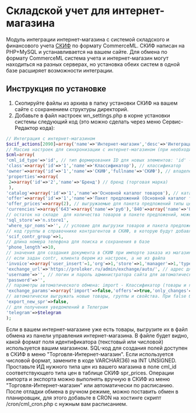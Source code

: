 # Складской учет для интернет-магазина
Модуль интеграции интернет-магазина с системой складского и финансового учета [СКИФ](https://www.webnice.biz/online-scif/) по формату CommerceML.
СКИФ написан на PHP+MySQL и устанавливается на вашем сайте. Для обмена по формату CommerceML система учета и интернет-магазин могут находиться на разных серверах, но установка обеих систем в одной базе расширяет возможности интеграции.
## Инструкция по установке
1. Скопируйте файлы из архива в папку установки СКИФ на вашем сайте с сохранением структуры директорий.
2. Добавьте в файл настроек wn_settings.php в корне установки системы следующий код (это можно сделать через меню Сервис-Редактор кода):
```php
// Интеграция с интернет-магазином
$scif_actions[2090]=array('name'=>'Интернет-магазин','desc'=>'Интеграция с интернет-магазином по CommerceML','file'=>'cml','menu'=>3);
// Массив настроек для синхронизации с интернет-магазином (при необходимости, замените в массиве ID на GUID)
$cml=array(
'cml_id_type'=>'id', // тип формирования ID для новых элементов: 'id' - числовой код=ID элемента СКИФ или 'uuid()' - GUID
'class'=>array('id'=>'1','name'=>'Классификатор'), // классификатор
'owner'=>array('id'=>'1','name'=>'СКИФ','fullname'=>'СКИФ'), // владелец
'properties'=>array(
 2=>array('id'=>'2','name'=>'Бренд') // бренд (торговая марка)
 ),
'catalog'=>array('id'=>'1','name'=>'Основной каталог товаров'), // каталог
'offer'=>array('id'=>'1','name'=>'Пакет предложений (Основной каталог товаров)'), // пакет предложений
'offer_prices'=>array(2), // выгружаемые для пакета предложений типы цен. Проставьте им коды типов цен магазина в поле cml_id
'currencies'=>array('643'=>array('name'=>'руб'),'840'=>array('name'=>'USD'),'978'=>array('name'=>'EUR'),'980'=>array('name'=>'грн')),
// остаток на складе  для количества товаров в пакете предложений, может быть SQL-выражением, например: IF(n.is_service="1",1,(n.store1+n.store2))
'sql_store'=>'n.store1',
'where_spr_noms'=>'', // условие для выгрузки товаров и пакета предложений, например, n.store1>0 или n.parent IN (1,2)
// код группы в справочнике контрагентов в СКИФ, в которую будут добавляться покупатели интернет-магазина
'scif_contr_group'=>1,
// длина номера телефона для поиска и сохранения в базе
'phone_length'=>10,
// значения для создания документа в СКИФ при импорте заказа из магазина
// если задан contr, клиента берем из настроек, а не из файла
'invoice'=>array('user_insert'=1,'org'=>1,'store'=>1,'manager'=>1,'type'=>11,'price_type'=>2),
'exchange_url'=>'https://proloker.ru/admin/exchange/auto/', // адрес для автоматического обмена, получите его в панели управления CMS интернет-магазина
'username'=>'', // логин и пароль администратора сайта для автоматического обмена
'password'=>'',
// параметры автоматического обмена: import - Классификатор (товары и группы), offers - Пакет предложений (остатки и цены), only_changes - только изменения
'exchange_params'=>array('import'=>false,'offers'=>true,'only_changes'=>true),
// автоматически выгружать новые товары, группы и свойства. При false будут выгружать только те, у которых уже заполнен cml_id
'export_new_spr'=>false,
// для получения уведомлений в Телеграм
'telegram'=>$telegram
);
```
Если в вашем интернет-магазине уже есть товары, выгрузите их в файл обмена из панели управления интернет-магазина.
В файле будет видно, какой формат поля идентификатора (текстовый или числовой) используется вашим магазином.
SQL-код для создания полей доступен в СКИФ в меню "Торговля-Интернет-магазин".
Если используется числовой формат, замените в коде VARCHAR(36) на INT UNSIGNED.
Проставьте ИД нужного типа цен из вашего магазина в поле cml_id соответствующего типа цен в таблице СКИФ spr_prices.
Операции импорта и экспорта можно выполнять вручную в СКИФ из меню "Торговля-Интернет-магазин" или автоматически по расписанию.
После отладки обмена в ручном режиме, можно поставить обмен в планировщик, для этого добавьте в CRON на хостинге скрипт /cron/cml_cron.php с нужным вам расписанием.